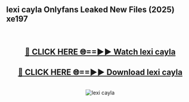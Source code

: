 <h2>lexi cayla Onlyfans Leaked New Files (2025) xe197</h2>
<br>
<div align="center">
<h2><a href="https://mediafiles.top/lexi_cayla&ref=git" rel="nofollow">🔴 CLICK HERE 🌐==►► Watch lexi cayla</a></h2>
<h2><a href="https://mediafiles.top/lexi_cayla&ref=git" rel="nofollow">🔴 CLICK HERE 🌐==►► Download lexi cayla</a></h2>
<br>
<a href="https://mediafiles.top/lexi_cayla&ref=git" rel="nofollow" data-target="animated-image.originalLink"><img src="https://i.ibb.co.com/xMMVF88/686577567.gif" alt="lexi cayla" style="max-width: 100%; display: inline-block;" data-target="animated-image.originalImage"></a>
</div>
<br>
<br>